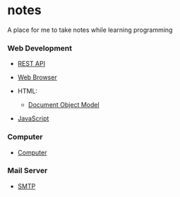 # notes
A place for me to take notes while learning programming


### Web Development
* [REST API](topics/rest-api.md)

* [Web Browser](topics/web-browser.md)

* HTML:

  * [Document Object Model](topics/dom.md)

* [JavaScript](topics/javascript.md)

### Computer
* [Computer](topics/computer.md)

### Mail Server
* [SMTP](topics/smtp.md)
